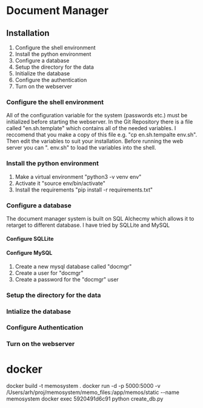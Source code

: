 # Document Manager

## Installation
1. Configure the shell environment
2. Install the python environment
3. Configure a database
4. Setup the directory for the data
5. Initialize the database
6. Configure the authentication
7. Turn on the webserver

### Configure the shell environment
All of the configuration variable for the system (passwords etc.) must be initialized before starting the webserver.  In the Git Repository there is a file called "en.sh.template" which contains all of the needed variables.  I reccomend that you make a copy of this file e.g. "cp en.sh.tempalte env.sh".  Then edit the variables to suit your installation.  Before running the web server you can ". env.sh" to load the variables into the shell.

### Install the python environment
1. Make a virtual environment "python3 -v venv env"
2. Activate it "source env/bin/activate"
3. Install the requirements "pip install -r requirements.txt"

### Configure a database
The document manager system is built on SQL Alchecmy which allows it to retarget to different database.  I have tried by SQLLite and MySQL

#### Configure SQLLite

#### Configure MySQL
1. Create a new mysql database called "docmgr" 
2. Create a user for "docmgr"
3. Create a password for the "docmgr" user



### Setup the directory for the data


### Intialize the database

### Configure Authentication

### Turn on the webserver


# docker
docker build -t memosystem .
docker run -d -p 5000:5000 -v /Users/arh/proj/memosystem/memo_files:/app/memos/static  --name memosystem
docker exec 5920491d6c91 python create_db.py